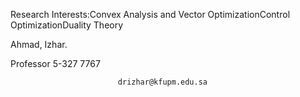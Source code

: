 Research Interests:Convex Analysis and Vector OptimizationControl OptimizationDuality Theory

Ahmad, Izhar.
                
Professor
 5-327
 7767



                            drizhar@kfupm.edu.sa

